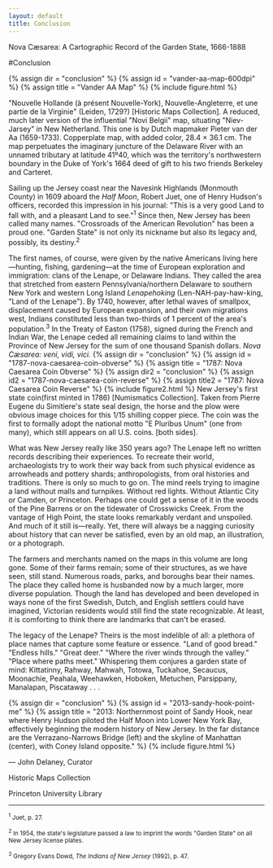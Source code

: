 ```yaml
---
layout: default
title: Conclusion
---
```


<p class="type">Nova Cæsarea: A Cartographic Record of the Garden State, 1666-1888</p>

#Conclusion

{% assign dir = "conclusion" %}
{% assign id = "vander-aa-map-600dpi" %}
{% assign title = "Vander AA Map" %}
{% include figure.html %} 

"Nouvelle Hollande (à présent Nouvelle-York), Nouvelle-Angleterre, et une partie de la Virginie" (Leiden, 1729?) [Historic Maps Collection]. A reduced, much later version of the influential "Novi Belgii" map, situating "Niev-Jarsey" in New Netherland. This one is by Dutch mapmaker Pieter van der Aa (1659-1733). Copperplate map, with added color, 28.4 × 36.1 cm. The map perpetuates the imaginary juncture of the Delaware River with an unnamed tributary at latitude 41º40, which was the territory's northwestern boundary in the Duke of York's 1664 deed of gift to his two friends Berkeley and Carteret.

Sailing up the Jersey coast near the Navesink Highlands (Monmouth County) in 1609 aboard the _Half Moon_, Robert Juet, one of Henry Hudson's officers, recorded this impression in his journal: "This is a very good Land to fall with, and a pleasant Land to see."<sup>1</sup> Since then, New Jersey has been called many names. "Crossroads of the American Revolution" has been a proud one. "Garden State" is not only its nickname but also its legacy and, possibly, its destiny.<sup>2</sup>

The first names, of course, were given by the native Americans living here—hunting, fishing, gardening—at the time of European exploration and immigration: clans of the Lenape, or Delaware Indians. They called the area that stretched from eastern Pennsylvania/northern Delaware to southern New York and western Long Island _Lenapehoking_ (Len-NAH-pay-haw-king, "Land of the Lenape"). By 1740, however, after lethal waves of smallpox, displacement caused by European expansion, and their own migrations west, Indians constituted less than two-thirds of 1 percent of the area's population.<sup>3</sup> In the Treaty of Easton (1758), signed during the French and Indian War, the Lenape ceded all remaining claims to land within the Province of New Jersey for the sum of one thousand Spanish dollars. _Nova Cæsarea: veni, vidi, vici._
{% assign dir = "conclusion" %}
{% assign id = "1787-nova-caesarea-coin-obverse" %}
{% assign title = "1787: Nova Caesarea Coin Obverse" %}
{% assign dir2 = "conclusion" %}
{% assign id2 = "1787-nova-caesarea-coin-reverse" %}
{% assign title2 = "1787: Nova Caesarea Coin Reverse" %}
{% include figure2.html %} 
New Jersey's first state coin(first minted in 1786) [Numismatics Collection]. Taken from Pierre Eugene du Simitiere's state seal design, the horse and the plow were obvious image choices for this 1/15 shilling copper piece. The coin was the first to formally adopt the national motto "E Pluribus Unum" (one from many), which still appears on all U.S. coins. [both sides].

What was New Jersey really like 350 years ago? The Lenape left no written records describing their experiences. To recreate their world, archaeologists try to work their way back from such physical evidence as arrowheads and pottery shards; anthropologists, from oral histories and traditions. There is only so much to go on. The mind reels trying to imagine a land without malls and turnpikes. Without red lights. Without Atlantic City or Camden, or Princeton. Perhaps one could get a sense of it in the woods of the Pine Barrens or on the tidewater of Crosswicks Creek. From the vantage of High Point, the state looks remarkably verdant and unspoiled. And much of it still is—really. Yet, there will always be a nagging curiosity about history that can never be satisfied, even by an old map, an illustration, or a photograph.

The farmers and merchants named on the maps in this volume are long gone. Some of their farms remain; some of their structures, as we have seen, still stand. Numerous roads, parks, and boroughs bear their names. The place they called home is husbanded now by a much larger, more diverse population. Though the land has developed and been developed in ways none of the first Swedish, Dutch, and English settlers could have imagined, Victorian residents would still find the state recognizable. At least, it is comforting to think there are landmarks that can't be erased.

The legacy of the Lenape? Theirs is the most indelible of all: a plethora of place names that capture some feature or essence. "Land of good bread." "Endless hills." "Great deer." "Where the river winds through the valley." "Place where paths meet." Whispering them conjures a garden state of mind: Kittatinny, Rahway, Mahwah, Totowa, Tuckahoe, Secaucus, Moonachie, Peahala, Weehawken, Hoboken, Metuchen, Parsippany, Manalapan, Piscataway . . .

{% assign dir = "conclusion" %}
{% assign id = "2013-sandy-hook-point-me" %}
{% assign title = "2013: Northernmost point of Sandy Hook, near where Henry Hudson piloted the Half Moon into Lower New York Bay, effectively beginning the modern history of New Jersey. In the far distance are the Verrazano-Narrows Bridge (left) and the skyline of Manhattan (center), with Coney Island opposite." %}
{% include figure.html %} 

<div class="curator">
	<p>&mdash; John Delaney, Curator</p>
	<p>Historic Maps Collection</p>
	<p>Princeton University Library</p>
</div>

---

<small><sup>1</sup> Juet, p. 27.</small>

<small><sup>2</sup> In 1954, the state's legislature passed a law to imprint the words "Garden State" on all New Jersey license plates.</small>

<small><sup>3</sup> Gregory Evans Dowd, <em>The Indians of New Jersey</em> (1992), p. 47.</small>